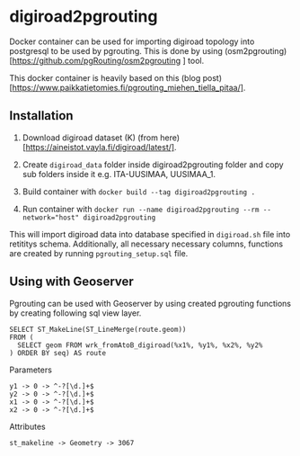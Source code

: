 # digiroad2pgrouting

Docker container can be used for importing digiroad topology into postgresql to be used by pgrouting. This is done by using (osm2pgrouting)[https://github.com/pgRouting/osm2pgrouting
] tool.

This docker container is heavily based on this (blog post)[https://www.paikkatietomies.fi/pgrouting_miehen_tiella_pitaa/].

## Installation

1. Download digiroad dataset (K) (from here)[https://aineistot.vayla.fi/digiroad/latest/].

2. Create `digiroad_data` folder inside digiroad2pgrouting folder and copy sub folders inside it e.g. ITA-UUSIMAA, UUSIMAA_1.

3. Build container with `docker build --tag digiroad2pgrouting .`

4. Run container with `docker run --name digiroad2pgrouting --rm --network="host" digiroad2pgrouting`

This will import digiroad data into database specified in `digiroad.sh` file into retititys schema. Additionally, all necessary necessary columns, functions are created by running `pgrouting_setup.sql` file.

## Using with Geoserver

Pgrouting can be used with Geoserver by using created pgrouting functions by creating following sql view layer.

```
SELECT ST_MakeLine(ST_LineMerge(route.geom))
FROM (
  SELECT geom FROM wrk_fromAtoB_digiroad(%x1%, %y1%, %x2%, %y2%
) ORDER BY seq) AS route
```

Parameters

```
y1 -> 0 -> ^-?[\d.]+$
y2 -> 0 -> ^-?[\d.]+$
x1 -> 0 -> ^-?[\d.]+$
x2 -> 0 -> ^-?[\d.]+$
```

Attributes

`st_makeline -> Geometry -> 3067`
